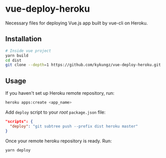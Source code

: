 # vue-deploy-heroku
Necessary files for deploying Vue.js app built by vue-cli on Heroku.
## Installation
```bash
# Inside vue project
yarn build
cd dist
git clone --depth=1 https://github.com/kykungz/vue-deploy-heroku.git
```
## Usage
If you haven't set up Heroku remote repository, run:
```bash
heroku apps:create <app_name>
```
Add `deploy` script to your *root* `package.json` file:
```json
"scripts": {
  "deploy": "git subtree push --prefix dist heroku master"
}
```

Once your remote heroku repository is ready. Run:
```bash
yarn deploy
```
